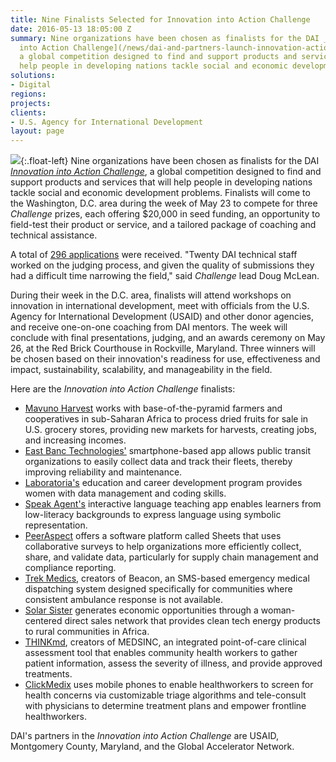 ```yaml
---
title: Nine Finalists Selected for Innovation into Action Challenge
date: 2016-05-13 18:05:00 Z
summary: Nine organizations have been chosen as finalists for the DAI _[Innovation
  into Action Challenge](/news/dai-and-partners-launch-innovation-action-challenge)_,
  a global competition designed to find and support products and services that will
  help people in developing nations tackle social and economic development problems.
solutions:
- Digital
regions: 
projects: 
clients:
- U.S. Agency for International Development
layout: page
---
```


![][1]{:.float-left} Nine organizations have been chosen as finalists for the DAI _[Innovation into Action Challenge][2]_, a global competition designed to find and support products and services that will help people in developing nations tackle social and economic development problems. Finalists will come to the Washington, D.C. area during the week of May 23 to compete for three _Challenge_ prizes, each offering $20,000 in seed funding, an opportunity to field-test their product or service, and a tailored package of coaching and technical assistance.

A total of [296 applications][3] were received. "Twenty DAI technical staff worked on the judging process, and given the quality of submissions they had a difficult time narrowing the field," said _Challenge_ lead Doug McLean.

During their week in the D.C. area, finalists will attend workshops on innovation in international development, meet with officials from the U.S. Agency for International Development (USAID) and other donor agencies, and receive one-on-one coaching from DAI mentors. The week will conclude with final presentations, judging, and an awards ceremony on May 26, at the Red Brick Courthouse in Rockville, Maryland. Three winners will be chosen based on their innovation's readiness for use, effectiveness and impact, sustainability, scalability, and manageability in the field.

Here are the _Innovation into Action Challenge_ finalists:

* [Mavuno Harvest][4] works with base-of-the-pyramid farmers and cooperatives in sub-Saharan Africa to process dried fruits for sale in U.S. grocery stores, providing new markets for harvests, creating jobs, and increasing incomes.
* [East Banc Technologies'][5] smartphone-based app allows public transit organizations to easily collect data and track their fleets, thereby improving reliability and maintenance.
* [Laboratoria's][6] education and career development program provides women with data management and coding skills.
* [Speak Agent's][7] interactive language teaching app enables learners from low-literacy backgrounds to express language using symbolic representation.
* [PeerAspect][8] offers a software platform called Sheets that uses collaborative surveys to help organizations more efficiently collect, share, and validate data, particularly for supply chain management and compliance reporting.
* [Trek Medics][9], creators of Beacon, an SMS-based emergency medical dispatching system designed specifically for communities where consistent ambulance response is not available.
* [Solar Sister][10] generates economic opportunities through a woman-centered direct sales network that provides clean tech energy products to rural communities in Africa.
* [THINKmd][11], creators of MEDSINC, an integrated point-of-care clinical assessment tool that enables community health workers to gather patient information, assess the severity of illness, and provide approved treatments.
* [ClickMedix][12] uses mobile phones to enable healthworkers to screen for health concerns via customizable triage algorithms and tele-consult with physicians to determine treatment plans and empower frontline healthworkers.

DAI's partners in the _Innovation into Action Challenge_ are USAID, Montgomery County, Maryland, and the Global Accelerator Network.

[1]: /assets/images/news/badge.jpg
[2]: /news/dai-and-partners-launch-innovation-action-challenge
[3]: http://dai.com/sites/default/files/innovation_graphic.jpg
[4]: http://www.mavunoharvest.com/
[5]: http://eastbanctech.com/
[6]: http://laboratoria.la/
[7]: http://www.speakagent.com/
[8]: http://www.peeraspect.com/
[9]: http://trekmedics.org/
[10]: http://www.solarsister.org/
[11]: http://www.thinkmd.org/
[12]: http://clickmedix.com/
